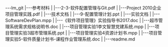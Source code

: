---lm_git
 |---参考材料
 |		|---2-3-软件配置管理与Git.pdf
 |      |---Project 2010企业项目管理实践.pdf
 |
 |---技术文档
 |      |---9-配置管理计划.ppt
 |
 |---实验文档
 |      |---SoftwareDevPlan.mpp
 |      |---《软件项目管理》实验指导书2017.doc
 |      |---超市管理系统需求规格说明书.doc
 |      |---项目管理实验1李文智慧党建系统.mpp
 |      |---项目管理实验3超市管理系统.ppt
 |      |---项目管理实验4资源计划书.mpp
 |      |---项目管理实验5-软件质量计划书-课程作业管理系统.doc 
 |
 |---readme.md
